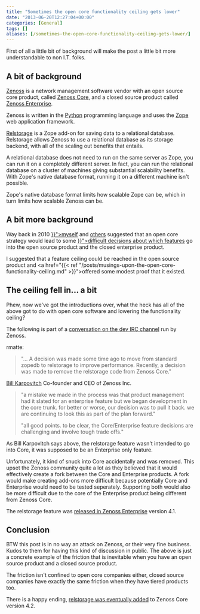 ```yaml
---
title: "Sometimes the open core functionality ceiling gets lower"
date: "2013-06-20T12:27:04+00:00"
categories: [General]
tags: []
aliases: [/sometimes-the-open-core-functionality-ceiling-gets-lower/]
---
```


First of all a little bit of background will make the post a little bit more understandable to non I.T. folks.
<h2>A bit of background</h2>
<a href="https://www.zenoss.com/">Zenoss</a> is a network management software vendor with an open source core product, called <a href="http://community.zenoss.org/">Zenoss Core</a>, and a closed source product called <a title="Network management's new wave six years on" href="https://www.zenoss.com/">Zenoss Enterprise</a>.

Zenoss is written in the <a href="http://www.python.org/">Python</a> programming language and uses the <a href="http://www.zope.org/">Zope</a> web application framework.

<a href="https://pypi.python.org/pypi/RelStorage">Relstorage</a> is a Zope add-on for saving data to a relational database. Relstorage allows Zenoss to use a relational database as its storage backend, with all of the scaling out benefits that entails.

A relational database does not need to run on the same server as Zope, you can run it on a completely different server. In fact, you can run the relational database on a cluster of machines giving substantial scalability benefits. With Zope's native database format, running it on a different machine isn't possible.

Zope's native database format limits how scalable Zope can be, which in turn limits how scalable Zenoss can be.
<h2>A bit more background</h2>
Way back in 2010 <a href="{{< ref "/posts/a-real-world-example-of-the-problems-with-open-core-software.md">}}">myself</a> and <a href="https://www.adventuresinoss.com/?p=1523">others</a> suggested that an open core strategy would lead to some <a href="{{< ref "/posts/an-exploration-of-open-core-licensing-in-network-management.md" >}}">difficult decisions about which features</a> go into the open source product and the closed enterprise product.

I suggested that a feature ceiling could be reached in the open source product and <a href="{{< ref "/posts/musings-upon-the-open-core-functionality-ceiling.md" >}}">offered some modest proof</a> that it existed.
<h2>The ceiling fell in... a bit</h2>
Phew, now we've got the introductions over, what the heck has all of the above got to do with open core software and lowering the functionality ceiling?

The following is part of a <a href="http://community.zenoss.org/docs/DOC-10312">conversation on the dev IRC channel</a> run by Zenoss.

rmatte:
<blockquote>"... A decision was made some time ago to move from standard zopedb to relstorage to improve performance. Recently, a decision was made to remove the relstorage code from Zenoss Core."</blockquote>
<a href="https://www.zenoss.com/about/team/management">Bill Karpovitch</a> Co-founder and CEO of Zenoss Inc.
<blockquote>"a mistake we made in the process was that product management had it slated for an enterprise feature but we began development in the core trunk. for better or worse, our decision was to pull it back. we are continuing to look this as part of the plan forward."

"all good points. to be clear, the Core/Enterprise feature decisions are challenging and involve tough trade offs."</blockquote>
As Bill Karpovitch says above, the relstorage feature wasn't intended to go into Core, it was supposed to be an Enterprise only feature.

Unfortunately, it kind of snuck into Core accidentally and was removed. This upset the Zenoss community quite a lot as they believed that it would effectively create a fork between the Core and Enterprise products. A fork would make creating add-ons more difficult because potentially Core and Enterprise would need to be tested seperately. Supporting both would also be more difficult due to the core of the Enterprise product being different from Zenoss Core.

The relstorage feature was <a href="http://web.archive.org/web/20131126143926/https://community.zenoss.org/servlet/JiveServlet/downloadBody/11984-102-1-1485/Zenoss_Resource_Manager_Release_Notes_23-092011-4.1-v01.pdf">released in Zenoss Enterprise</a> version 4.1.
<h2>Conclusion</h2>
BTW this post is in no way an attack on Zenoss, or their very fine business. Kudos to them for having this kind of discussion in public. The above is just a concrete example of the friction that is inevitable when you have an open source product and a closed source product.

The friction isn't confined to open core companies either, closed source companies have exactly the same friction when they have tiered products too.

There is a happy ending, <a href="http://sourceforge.net/projects/zenoss/files/Documentation/zenoss-4.2.x-docs/zendocs-4.2.0/Zenoss_Core_Release_Notes_00-082012-4.2-v05.pdf">relstorage was eventually added</a> to Zenoss Core version 4.2.
